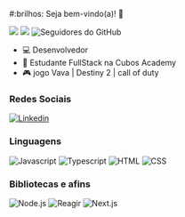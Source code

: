 #:brilhos: Seja bem-vindo(a)! :vulcan_salute:

![](https://komarev.com/ghpvc/?username=Driiiq&color=000000)
![](https://estruyf-github.azurewebsites.net/api/VisitorHit?user=jessicamedeirosp&countColorcountColor&countColor=%232979ff) ![Seguidores do GitHub](https://img.shields.io/github/followers/Driiiq?label=Follow&style=social)

- :computer: Desenvolvedor
- :open_book: Estudante FullStack na Cubos Academy
- :video_game: jogo Vava | Destiny 2 | call of duty

### Redes Sociais
[![Linkedin](https://img.shields.io/badge/LinkedIn-0077B5?style=flat&logo=linkedin)](https://www.linkedin.com/in/Driiiq/)

### Linguagens

![Javascript](https://img.shields.io/badge/Javascript-282C34?style=flat&logo=javascript)
![Typescript](https://img.shields.io/badge/Typescript-282C34?logo=typescript)
![HTML](https://img.shields.io/badge/HTML-282C34?logo=html5)
![CSS](https://img.shields.io/badge/CSS-282C34?logo=css3&logoColor=1572B6)

### Bibliotecas e afins

![Node.js](https://img.shields.io/badge/Node.js-282C34?logo=node.js)
![Reagir](https://img.shields.io/badge/React-282C34?logo=react)
![Next.js](https://img.shields.io/badge/Next.js-282C34?logo=next.js)

